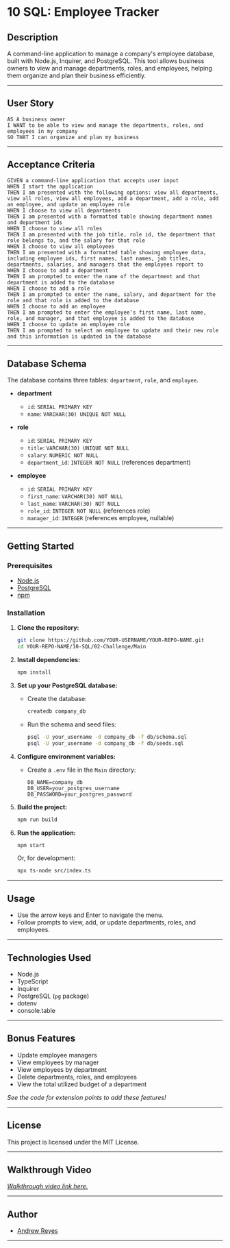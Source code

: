 # 10 SQL: Employee Tracker

## Description

A command-line application to manage a company's employee database, built with Node.js, Inquirer, and PostgreSQL. This tool allows business owners to view and manage departments, roles, and employees, helping them organize and plan their business efficiently.

---

## User Story

```
AS A business owner
I WANT to be able to view and manage the departments, roles, and employees in my company
SO THAT I can organize and plan my business
```

---

## Acceptance Criteria

```
GIVEN a command-line application that accepts user input
WHEN I start the application
THEN I am presented with the following options: view all departments, view all roles, view all employees, add a department, add a role, add an employee, and update an employee role
WHEN I choose to view all departments
THEN I am presented with a formatted table showing department names and department ids
WHEN I choose to view all roles
THEN I am presented with the job title, role id, the department that role belongs to, and the salary for that role
WHEN I choose to view all employees
THEN I am presented with a formatted table showing employee data, including employee ids, first names, last names, job titles, departments, salaries, and managers that the employees report to
WHEN I choose to add a department
THEN I am prompted to enter the name of the department and that department is added to the database
WHEN I choose to add a role
THEN I am prompted to enter the name, salary, and department for the role and that role is added to the database
WHEN I choose to add an employee
THEN I am prompted to enter the employee’s first name, last name, role, and manager, and that employee is added to the database
WHEN I choose to update an employee role
THEN I am prompted to select an employee to update and their new role and this information is updated in the database
```

---


## Database Schema

The database contains three tables: `department`, `role`, and `employee`.

- **department**
  - `id`: `SERIAL PRIMARY KEY`
  - `name`: `VARCHAR(30) UNIQUE NOT NULL`

- **role**
  - `id`: `SERIAL PRIMARY KEY`
  - `title`: `VARCHAR(30) UNIQUE NOT NULL`
  - `salary`: `NUMERIC NOT NULL`
  - `department_id`: `INTEGER NOT NULL` (references department)

- **employee**
  - `id`: `SERIAL PRIMARY KEY`
  - `first_name`: `VARCHAR(30) NOT NULL`
  - `last_name`: `VARCHAR(30) NOT NULL`
  - `role_id`: `INTEGER NOT NULL` (references role)
  - `manager_id`: `INTEGER` (references employee, nullable)

---

## Getting Started

### Prerequisites

- [Node.js](https://nodejs.org/)
- [PostgreSQL](https://www.postgresql.org/)
- [npm](https://www.npmjs.com/)

### Installation

1. **Clone the repository:**
   ```sh
   git clone https://github.com/YOUR-USERNAME/YOUR-REPO-NAME.git
   cd YOUR-REPO-NAME/10-SQL/02-Challenge/Main
   ```

2. **Install dependencies:**
   ```sh
   npm install
   ```

3. **Set up your PostgreSQL database:**
   - Create the database:
     ```sh
     createdb company_db
     ```
   - Run the schema and seed files:
     ```sh
     psql -U your_username -d company_db -f db/schema.sql
     psql -U your_username -d company_db -f db/seeds.sql
     ```

4. **Configure environment variables:**
   - Create a `.env` file in the `Main` directory:
     ```
     DB_NAME=company_db
     DB_USER=your_postgres_username
     DB_PASSWORD=your_postgres_password
     ```

5. **Build the project:**
   ```sh
   npm run build
   ```

6. **Run the application:**
   ```sh
   npm start
   ```
   Or, for development:
   ```sh
   npx ts-node src/index.ts
   ```

---

## Usage

- Use the arrow keys and Enter to navigate the menu.
- Follow prompts to view, add, or update departments, roles, and employees.

---

## Technologies Used

- Node.js
- TypeScript
- Inquirer
- PostgreSQL (`pg` package)
- dotenv
- console.table

---

## Bonus Features

- Update employee managers
- View employees by manager
- View employees by department
- Delete departments, roles, and employees
- View the total utilized budget of a department

*See the code for extension points to add these features!*

---

## License

This project is licensed under the MIT License.

---

## Walkthrough Video

[*Walkthrough video link here.*](https://app.screencastify.com/watch/RUiJcxGvZ1JZWXMtekWm)

---

## Author

- [Andrew Reyes](https://github.com/AdrewReyes)

---
